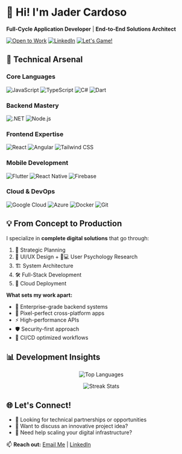 # 👋 Hi! I'm Jader Cardoso 
**Full-Cycle Application Developer** | **End-to-End Solutions Architect**

[![Open to Work](https://img.shields.io/badge/-Open%20to%20Work-brightgreen?style=for-the-badge)](mailto:jadercardoso@tuta.io)
[![LinkedIn](https://img.shields.io/badge/LinkedIn-0077B5?style=for-the-badge&logo=linkedin&logoColor=white)](https://www.linkedin.com/in/jadercardoso/)
[![Let's Game!](https://img.shields.io/badge/Steam-004B8D?style=for-the-badge&logo=steam&logoColor=white)](https://steamcommunity.com/id/rubthekid)

## 🚀 Technical Arsenal

### **Core Languages**
![JavaScript](https://img.shields.io/badge/JavaScript-F7DF1E?style=for-the-badge&logo=javascript&logoColor=black)
![TypeScript](https://img.shields.io/badge/TypeScript-007ACC?style=for-the-badge&logo=typescript&logoColor=white)
![C#](https://img.shields.io/badge/C%23-239120?style=for-the-badge&logo=c-sharp&logoColor=white)
![Dart](https://img.shields.io/badge/Dart-0175C2?style=for-the-badge&logo=dart&logoColor=white)

### **Backend Mastery**
![.NET](https://img.shields.io/badge/.NET-512BD4?style=for-the-badge&logo=dotnet&logoColor=white)
![Node.js](https://img.shields.io/badge/Node.js-339933?style=for-the-badge&logo=nodedotjs&logoColor=white)

### **Frontend Expertise**
![React](https://img.shields.io/badge/React-20232A?style=for-the-badge&logo=react&logoColor=61DAFB)
![Angular](https://img.shields.io/badge/Angular-DD0031?style=for-the-badge&logo=angular&logoColor=white)
![Tailwind CSS](https://img.shields.io/badge/Tailwind_CSS-38B2AC?style=for-the-badge&logo=tailwind-css&logoColor=white)

### **Mobile Development**
![Flutter](https://img.shields.io/badge/Flutter-02569B?style=for-the-badge&logo=flutter&logoColor=white)
![React Native](https://img.shields.io/badge/React_Native-20232A?style=for-the-badge&logo=react&logoColor=61DAFB)
![Firebase](https://img.shields.io/badge/Firebase-FFCA28?style=for-the-badge&logo=firebase&logoColor=black)

### **Cloud & DevOps**
![Google Cloud](https://img.shields.io/badge/Google_Cloud-4285F4?style=for-the-badge&logo=google-cloud&logoColor=white)
![Azure](https://img.shields.io/badge/Azure-0078D4?style=for-the-badge&logo=microsoftazure&logoColor=white)
![Docker](https://img.shields.io/badge/Docker-2CA5E0?style=for-the-badge&logo=docker&logoColor=white)
![Git](https://img.shields.io/badge/Git-F05032?style=for-the-badge&logo=git&logoColor=white)

## 💡 From Concept to Production

I specialize in **complete digital solutions** that go through:
1. 🧠 Strategic Planning
2. 🎨 UI/UX Design + 🧑💻 User Psychology Research
3. 🏗️ System Architecture
4. 🛠️ Full-Stack Development
5. 🚀 Cloud Deployment

**What sets my work apart:**
- 🔐 Enterprise-grade backend systems
- 📱 Pixel-perfect cross-platform apps
- ⚡ High-performance APIs
- 🛡️ Security-first approach
- 🔄 CI/CD optimized workflows

## 📊 Development Insights

<div align="center">

![Top Languages](https://github-readme-stats.vercel.app/api/top-langs/?username=RubTheKid&layout=compact&theme=radical)

</div>

<div align="center">

![Streak Stats](https://streak-stats.demolab.com/?user=RubTheKid&theme=radical)

</div>



## 🌐 Let's Connect!

- 💼 Looking for technical partnerships or opportunities
- 🎯 Want to discuss an innovative project idea?
- 🚀 Need help scaling your digital infrastructure?

📫 **Reach out:** [Email Me](mailto:jadercardoso@tuta.io) | [LinkedIn](https://www.linkedin.com/in/jadercardoso/)
